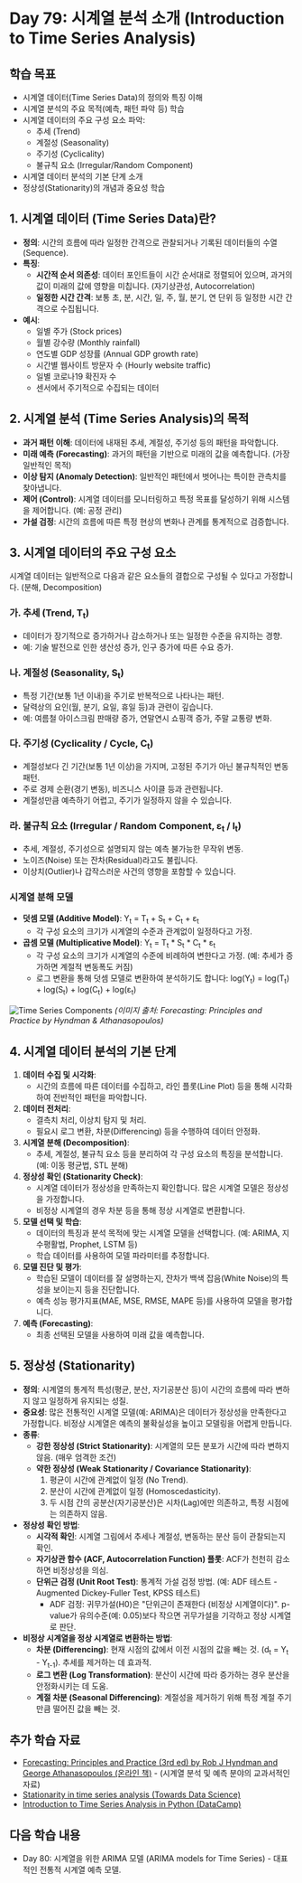 # Day 79: 시계열 분석 소개 (Introduction to Time Series Analysis)

## 학습 목표
- 시계열 데이터(Time Series Data)의 정의와 특징 이해
- 시계열 분석의 주요 목적(예측, 패턴 파악 등) 학습
- 시계열 데이터의 주요 구성 요소 파악:
    - 추세 (Trend)
    - 계절성 (Seasonality)
    - 주기성 (Cyclicality)
    - 불규칙 요소 (Irregular/Random Component)
- 시계열 데이터 분석의 기본 단계 소개
- 정상성(Stationarity)의 개념과 중요성 학습

## 1. 시계열 데이터 (Time Series Data)란?
- **정의**: 시간의 흐름에 따라 일정한 간격으로 관찰되거나 기록된 데이터들의 수열(Sequence).
- **특징**:
    - **시간적 순서 의존성**: 데이터 포인트들이 시간 순서대로 정렬되어 있으며, 과거의 값이 미래의 값에 영향을 미칩니다. (자기상관성, Autocorrelation)
    - **일정한 시간 간격**: 보통 초, 분, 시간, 일, 주, 월, 분기, 연 단위 등 일정한 시간 간격으로 수집됩니다.
- **예시**:
    - 일별 주가 (Stock prices)
    - 월별 강수량 (Monthly rainfall)
    - 연도별 GDP 성장률 (Annual GDP growth rate)
    - 시간별 웹사이트 방문자 수 (Hourly website traffic)
    - 일별 코로나19 확진자 수
    - 센서에서 주기적으로 수집되는 데이터

## 2. 시계열 분석 (Time Series Analysis)의 목적
- **과거 패턴 이해**: 데이터에 내재된 추세, 계절성, 주기성 등의 패턴을 파악합니다.
- **미래 예측 (Forecasting)**: 과거의 패턴을 기반으로 미래의 값을 예측합니다. (가장 일반적인 목적)
- **이상 탐지 (Anomaly Detection)**: 일반적인 패턴에서 벗어나는 특이한 관측치를 찾아냅니다.
- **제어 (Control)**: 시계열 데이터를 모니터링하고 특정 목표를 달성하기 위해 시스템을 제어합니다. (예: 공정 관리)
- **가설 검정**: 시간의 흐름에 따른 특정 현상의 변화나 관계를 통계적으로 검증합니다.

## 3. 시계열 데이터의 주요 구성 요소
시계열 데이터는 일반적으로 다음과 같은 요소들의 결합으로 구성될 수 있다고 가정합니다. (분해, Decomposition)

### 가. 추세 (Trend, T<sub>t</sub>)
- 데이터가 장기적으로 증가하거나 감소하거나 또는 일정한 수준을 유지하는 경향.
- 예: 기술 발전으로 인한 생산성 증가, 인구 증가에 따른 수요 증가.

### 나. 계절성 (Seasonality, S<sub>t</sub>)
- 특정 기간(보통 1년 이내)을 주기로 반복적으로 나타나는 패턴.
- 달력상의 요인(월, 분기, 요일, 휴일 등)과 관련이 깊습니다.
- 예: 여름철 아이스크림 판매량 증가, 연말연시 쇼핑객 증가, 주말 교통량 변화.

### 다. 주기성 (Cyclicality / Cycle, C<sub>t</sub>)
- 계절성보다 긴 기간(보통 1년 이상)을 가지며, 고정된 주기가 아닌 불규칙적인 변동 패턴.
- 주로 경제 순환(경기 변동), 비즈니스 사이클 등과 관련됩니다.
- 계절성만큼 예측하기 어렵고, 주기가 일정하지 않을 수 있습니다.

### 라. 불규칙 요소 (Irregular / Random Component, ε<sub>t</sub> / I<sub>t</sub>)
- 추세, 계절성, 주기성으로 설명되지 않는 예측 불가능한 무작위 변동.
- 노이즈(Noise) 또는 잔차(Residual)라고도 불립니다.
- 이상치(Outlier)나 갑작스러운 사건의 영향을 포함할 수 있습니다.

### 시계열 분해 모델
- **덧셈 모델 (Additive Model)**: Y<sub>t</sub> = T<sub>t</sub> + S<sub>t</sub> + C<sub>t</sub> + ε<sub>t</sub>
    - 각 구성 요소의 크기가 시계열의 수준과 관계없이 일정하다고 가정.
- **곱셈 모델 (Multiplicative Model)**: Y<sub>t</sub> = T<sub>t</sub> * S<sub>t</sub> * C<sub>t</sub> * ε<sub>t</sub>
    - 각 구성 요소의 크기가 시계열의 수준에 비례하여 변한다고 가정. (예: 추세가 증가하면 계절적 변동폭도 커짐)
    - 로그 변환을 통해 덧셈 모델로 변환하여 분석하기도 합니다: log(Y<sub>t</sub>) = log(T<sub>t</sub>) + log(S<sub>t</sub>) + log(C<sub>t</sub>) + log(ε<sub>t</sub>)

![Time Series Components](https://otexts.com/fpp3/fpp3_files/figure-html/classical-decomp-1.png)
*(이미지 출처: Forecasting: Principles and Practice by Hyndman & Athanasopoulos)*

## 4. 시계열 데이터 분석의 기본 단계
1.  **데이터 수집 및 시각화**:
    - 시간의 흐름에 따른 데이터를 수집하고, 라인 플롯(Line Plot) 등을 통해 시각화하여 전반적인 패턴을 파악합니다.
2.  **데이터 전처리**:
    - 결측치 처리, 이상치 탐지 및 처리.
    - 필요시 로그 변환, 차분(Differencing) 등을 수행하여 데이터 안정화.
3.  **시계열 분해 (Decomposition)**:
    - 추세, 계절성, 불규칙 요소 등을 분리하여 각 구성 요소의 특징을 분석합니다. (예: 이동 평균법, STL 분해)
4.  **정상성 확인 (Stationarity Check)**:
    - 시계열 데이터가 정상성을 만족하는지 확인합니다. 많은 시계열 모델은 정상성을 가정합니다.
    - 비정상 시계열의 경우 차분 등을 통해 정상 시계열로 변환합니다.
5.  **모델 선택 및 학습**:
    - 데이터의 특징과 분석 목적에 맞는 시계열 모델을 선택합니다. (예: ARIMA, 지수평활법, Prophet, LSTM 등)
    - 학습 데이터를 사용하여 모델 파라미터를 추정합니다.
6.  **모델 진단 및 평가**:
    - 학습된 모델이 데이터를 잘 설명하는지, 잔차가 백색 잡음(White Noise)의 특성을 보이는지 등을 진단합니다.
    - 예측 성능 평가지표(MAE, MSE, RMSE, MAPE 등)를 사용하여 모델을 평가합니다.
7.  **예측 (Forecasting)**:
    - 최종 선택된 모델을 사용하여 미래 값을 예측합니다.

## 5. 정상성 (Stationarity)
- **정의**: 시계열의 통계적 특성(평균, 분산, 자기공분산 등)이 시간의 흐름에 따라 변하지 않고 일정하게 유지되는 성질.
- **중요성**: 많은 전통적인 시계열 모델(예: ARIMA)은 데이터가 정상성을 만족한다고 가정합니다. 비정상 시계열은 예측의 불확실성을 높이고 모델링을 어렵게 만듭니다.
- **종류**:
    - **강한 정상성 (Strict Stationarity)**: 시계열의 모든 분포가 시간에 따라 변하지 않음. (매우 엄격한 조건)
    - **약한 정상성 (Weak Stationarity / Covariance Stationarity)**:
        1.  평균이 시간에 관계없이 일정 (No Trend).
        2.  분산이 시간에 관계없이 일정 (Homoscedasticity).
        3.  두 시점 간의 공분산(자기공분산)은 시차(Lag)에만 의존하고, 특정 시점에는 의존하지 않음.
- **정상성 확인 방법**:
    - **시각적 확인**: 시계열 그림에서 추세나 계절성, 변동하는 분산 등이 관찰되는지 확인.
    - **자기상관 함수 (ACF, Autocorrelation Function) 플롯**: ACF가 천천히 감소하면 비정상성을 의심.
    - **단위근 검정 (Unit Root Test)**: 통계적 가설 검정 방법. (예: ADF 테스트 - Augmented Dickey-Fuller Test, KPSS 테스트)
        - ADF 검정: 귀무가설(H0)은 "단위근이 존재한다 (비정상 시계열이다)". p-value가 유의수준(예: 0.05)보다 작으면 귀무가설을 기각하고 정상 시계열로 판단.
- **비정상 시계열을 정상 시계열로 변환하는 방법**:
    - **차분 (Differencing)**: 현재 시점의 값에서 이전 시점의 값을 빼는 것. (d<sub>t</sub> = Y<sub>t</sub> - Y<sub>t-1</sub>). 추세를 제거하는 데 효과적.
    - **로그 변환 (Log Transformation)**: 분산이 시간에 따라 증가하는 경우 분산을 안정화시키는 데 도움.
    - **계절 차분 (Seasonal Differencing)**: 계절성을 제거하기 위해 특정 계절 주기만큼 떨어진 값을 빼는 것.

## 추가 학습 자료
- [Forecasting: Principles and Practice (3rd ed) by Rob J Hyndman and George Athanasopoulos (온라인 책)](https://otexts.com/fpp3/) - (시계열 분석 및 예측 분야의 교과서적인 자료)
- [Stationarity in time series analysis (Towards Data Science)](https://towardsdatascience.com/stationarity-in-time-series-analysis-90c94f27322)
- [Introduction to Time Series Analysis in Python (DataCamp)](https://www.datacamp.com/courses/introduction-to-time-series-analysis-in-python)

## 다음 학습 내용
- Day 80: 시계열을 위한 ARIMA 모델 (ARIMA models for Time Series) - 대표적인 전통적 시계열 예측 모델.
